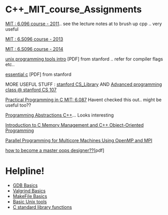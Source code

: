 C++_MIT_course_Assignments
==========================

[MIT : 6.096 course - 2011](http://goo.gl/fTALR).. see the lecture notes at  to brush up cpp .. very useful

[MIT : 6.S096 course - 2013](http://ocw.mit.edu/courses/electrical-engineering-and-computer-science/6-s096-introduction-to-c-and-c-january-iap-2013/)

[MIT : 6.S096 course - 2014](http://ocw.mit.edu/courses/electrical-engineering-and-computer-science/6-s096-effective-programming-in-c-and-c-january-iap-2014/)

[unix programming tools intro](http://goo.gl/7Ltu5P) [PDF] from stanford .. refer for compiler flags etc..

[essential c](http://goo.gl/LH0hg) [PDF] from stanford

MORE USEFUL STUFF : [stanford CS_Library](http://cslibrary.stanford.edu/) AND [Advanced programming class @ stanford CS 107](https://courseware.stanford.edu/pg/courses/347503/cs107-spring-2013)

 [Practical Programming in C MIT: 6.087](http://ocw.mit.edu/courses/electrical-engineering-and-computer-science/6-087-practical-programming-in-c-january-iap-2010/index.htm)  Havent checked this out.. might be useful too??


[Programming Abstractions C++](http://see.stanford.edu/see/courseinfo.aspx?coll=11f4f422-5670-4b4c-889c-008262e09e4e)... Looks interesting

[Introduction to C Memory Management and C++ Object-Oriented Programming](http://ocw.mit.edu/courses/electrical-engineering-and-computer-science/6-088-introduction-to-c-memory-management-and-c-object-oriented-programming-january-iap-2010/)

[Parallel Programming for Multicore Machines Using OpenMP and MPI](http://ocw.mit.edu/courses/earth-atmospheric-and-planetary-sciences/12-950-parallel-programming-for-multicore-machines-using-openmp-and-mpi-january-iap-2010/index.htm)

[how to become a master oops designer??](http://research.cs.queensu.ca/~ahmed/home/teaching/CISC322/F09/files/Slides_Spiros_Patterns.pdf)[pdf]

# Helpline!
* [GDB Basics](https://courseware.stanford.edu/pg/pages/view/347705/cs107-guide-to-gdb-basics)
* [Valgrind Basics](https://courseware.stanford.edu/pg/pages/view/332678/cs107-guide-to-valgrind)
* [MakeFile Basics](https://courseware.stanford.edu/pg/pages/view/347714/cs107-guide-to-makefiles)
* [Basic Unix tools](https://courseware.stanford.edu/pg/pages/view/347716/cs107-guide-to-unix-dev-tipstricks)
* [C standard library functions](https://courseware.stanford.edu/pg/pages/view/347717/cs107-guide-to-c-standard-library-functions)
